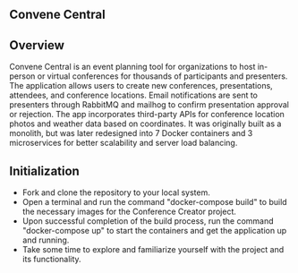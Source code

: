## Convene Central

## Overview
Convene Central is an event planning tool for organizations to host in-person or virtual conferences for thousands of participants and presenters. The application allows users to create new conferences, presentations, attendees, and conference locations. Email notifications are sent to presenters through RabbitMQ and mailhog to confirm presentation approval or rejection. The app incorporates third-party APIs for conference location photos and weather data based on coordinates. It was originally built as a monolith, but was later redesigned into 7 Docker containers and 3 microservices for better scalability and server load balancing.

## Initialization
- Fork and clone the repository to your local system.
- Open a terminal and run the command "docker-compose build" to build the necessary images for the Conference Creator project.
- Upon successful completion of the build process, run the command "docker-compose up" to start the containers and get the application up and running.
- Take some time to explore and familiarize yourself with the project and its functionality.
